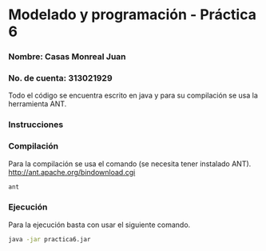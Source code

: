 # Modelado y programación - Práctica 6
### Nombre: Casas Monreal Juan
### No. de cuenta: 313021929

Todo el código se encuentra escrito en java y para su compilación se usa la 
herramienta ANT.

### Instrucciones

### Compilación
Para la compilación se usa el comando (se necesita tener instalado ANT).
http://ant.apache.org/bindownload.cgi

```bash
ant
```

### Ejecución
Para la ejecución basta con usar el siguiente comando.

```bash
java -jar practica6.jar
```

